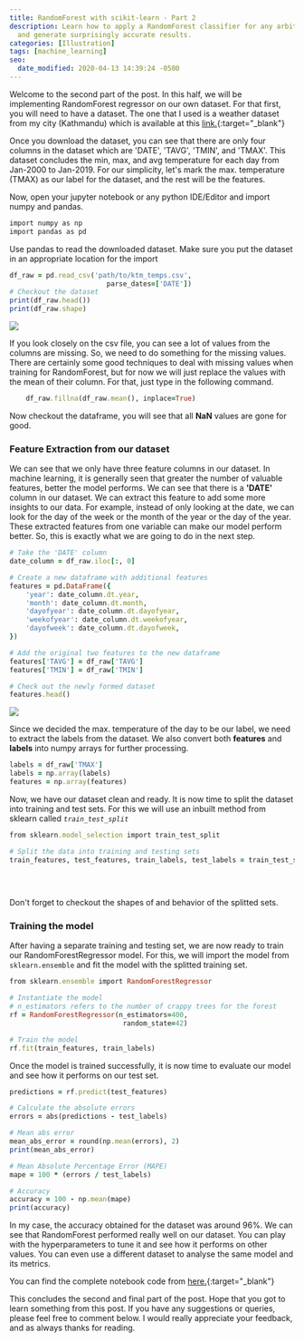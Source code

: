 ```yaml
---
title: RandomForest with scikit-learn - Part 2
description: Learn how to apply a RandomForest classifier for any arbitrary dataset
  and generate surprisingly accurate results.
categories: [Illustration]
tags: [machine_learning]
seo:
  date_modified: 2020-04-13 14:39:24 -0500
---
```


Welcome to the second part of the post. In this half, we will be implementing RandomForest regressor
on our own dataset. For that first, you will need to have a dataset. The one that I used is a weather
dataset from my city (Kathmandu) which is available at this [link.](https://drive.google.com/open?id=1UIZ_7VHtNhERrJkPe8DxoxuV3MmN7drT){:target="_blank"}

Once you download the dataset, you can see that there are only four columns in the dataset which are
'DATE', 'TAVG', 'TMIN', and 'TMAX'. This dataset concludes the min, max, and avg temperature for each
day from Jan-2000 to Jan-2019. For our simplicity, let's mark the max. temperature (TMAX) as our label
for the dataset, and the rest will be the features.

Now, open your jupyter notebook or any python IDE/Editor and import numpy and pandas.

```ruby
import numpy as np
import pandas as pd
```

Use pandas to read the downloaded dataset. Make sure you put the dataset in an appropriate location
for the import

```ruby
df_raw = pd.read_csv('path/to/ktm_temps.csv',
                        parse_dates=['DATE'])
# Checkout the dataset
print(df_raw.head())
print(df_raw.shape)
```

![](https://i.ibb.co/MgmZrB5/Screenshot-from-2019-03-16-21-03-57.png)

If you look closely on the csv file, you can see a lot of values from the columns are missing.
So, we need to do something for the missing values. There are certainly some good techniques to deal
with missing values when training for RandomForest, but for now we will just replace the values with
the mean of their column. For that, just type in the following command.

```ruby
    df_raw.fillna(df_raw.mean(), inplace=True)
```

Now checkout the dataframe, you will see that all **NaN** values are gone for good.


### Feature Extraction from our dataset

We can see that we only have three feature columns in our dataset. In machine learning, it is generally seen that greater the
number of valuable features, better the model performs. We can see that there is a **'DATE'** column in our dataset.
We can extract this feature to add some more insights to our data. For example, instead of only
looking at the date, we can look for the day of the week or the month of the year or the day of the year. These
extracted features from one variable can make our model perform better. So, this is exactly what we
are going to do in the next step.

```ruby
# Take the 'DATE' column
date_column = df_raw.iloc[:, 0]

# Create a new dataframe with additional features
features = pd.DataFrame({
    'year': date_column.dt.year,
    'month': date_column.dt.month,
    'dayofyear': date_column.dt.dayofyear,
    'weekofyear': date_column.dt.weekofyear,
    'dayofweek': date_column.dt.dayofweek,
})

# Add the original two features to the new dataframe
features['TAVG'] = df_raw['TAVG']
features['TMIN'] = df_raw['TMIN']

# Check out the newly formed dataset
features.head()
```
![](https://i.ibb.co/j5R7tNS/Screenshot-from-2019-03-16-21-16-49.png)

Since we decided the max. temperature of the day to be our label, we need to extract the labels from
the dataset. We also convert both **features** and **labels** into numpy arrays for further processing.

```ruby
labels = df_raw['TMAX']
labels = np.array(labels)
features = np.array(features)
```

Now, we have our dataset clean and ready. It is now time to split the dataset into training and
test sets. For this we will use an inbuilt method from sklearn called *`train_test_split`*

```ruby
from sklearn.model_selection import train_test_split

# Split the data into training and testing sets
train_features, test_features, train_labels, test_labels = train_test_split(features,
                                                                            labels,
                                                                            test_size=0.3,
                                                                            random_state=42)
```

Don't forget to checkout the shapes of and behavior of the splitted sets.

### Training the model

After having a separate training and testing set, we are now ready to train our RandomForestRegressor
model. For this, we will import the model from `sklearn.ensemble` and fit the model with the splitted
training set.


```ruby
from sklearn.ensemble import RandomForestRegressor

# Instantiate the model
# n_estimators refers to the number of crappy trees for the forest
rf = RandomForestRegressor(n_estimators=400,
                            random_state=42)

# Train the model
rf.fit(train_features, train_labels)
```

Once the model is trained successfully, it is now time to evaluate our model and see how it performs
on our test set.

```ruby
predictions = rf.predict(test_features)

# Calculate the absolute errors
errors = abs(predictions - test_labels)

# Mean abs error
mean_abs_error = round(np.mean(errors), 2)
print(mean_abs_error)
```


```ruby
# Mean Absolute Percentage Error (MAPE)
mape = 100 * (errors / test_labels)

# Accuracy
accuracy = 100 - np.mean(mape)
print(accuracy)
```


In my case, the accuracy obtained for the dataset was around 96%. We can see that RandomForest performed
really well on our dataset. You can play with the hyperparameters to tune it and see how it performs
on other values. You can even use a different dataset to analyse the same model and its metrics.

You can find the complete notebook code from [here.](https://jvn.io/asheeshcric/0ca2a7d099f846e1a407b8b9310b96c4){:target="_blank"}

This concludes the second and final part of the post. Hope that you got to learn something from this
post. If you have any suggestions or queries, please feel free to comment below. I would really 
appreciate your feedback, and as always thanks for reading.